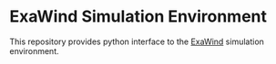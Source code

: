 # ExaWind Simulation Environment

This repository provides python interface to the
[ExaWind](https://github.com/exawind) simulation environment.
